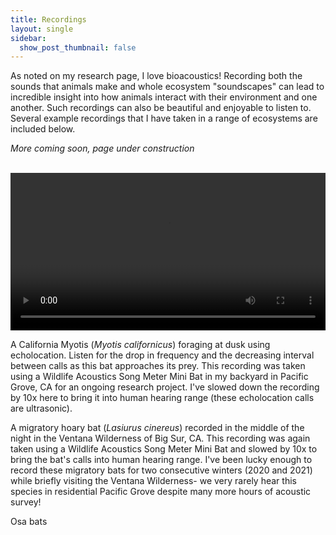 ```yaml
---
title: Recordings
layout: single
sidebar: 
  show_post_thumbnail: false
---
```

As noted on my research page, I love bioacoustics! Recording both the sounds that animals make and whole ecosystem "soundscapes" can lead to incredible insight into how animals interact with their environment and one another. Such recordings can also be beautiful and enjoyable to listen to. Several example recordings that I have taken in a range of ecosystems are included below. 

*More coming soon, page under construction*<br/><br/>

<video width="100%" controls>
  <source src="../vid/pg_prey_0.1x_hpf(1).mp4" type="video/mp4">
</video>

A California Myotis (*Myotis californicus*) foraging at dusk using echolocation. Listen for the drop in frequency and the decreasing interval between calls as this bat approaches its prey. This recording was taken using a Wildlife Acoustics Song Meter Mini Bat in my backyard in Pacific Grove, CA for an ongoing research project. I've slowed down the recording by 10x here to bring it into human hearing range (these echolocation calls are ultrasonic).

A migratory hoary bat (*Lasiurus cinereus*) recorded in the middle of the night in the Ventana Wilderness of Big Sur, CA. This recording was again taken using a Wildlife Acoustics Song Meter Mini Bat and slowed by 10x to bring the bat's calls into human hearing range. I've been lucky enough to record these migratory bats for two consecutive winters (2020 and 2021) while briefly visiting the Ventana Wilderness- we very rarely hear this species in residential Pacific Grove despite many more hours of acoustic survey!

Osa bats